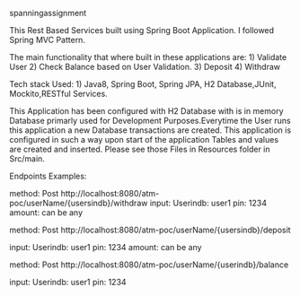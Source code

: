 spanningassignment

This Rest Based Services built using Spring Boot Application. I followed Spring MVC Pattern.

The main functionality that where built in these applications are: 1) Validate User 2) Check Balance based on User Validation. 3) Deposit 4) Withdraw

Tech stack Used: 1) Java8, Spring Boot, Spring JPA, H2 Database,JUnit, Mockito,RESTful Services.

This Application has been configured with H2 Database with is in memory Database primarly used for Development Purposes.Everytime the User runs this application a new Database transactions are created. This application is configured in such a way upon start of the application Tables and values are created and inserted. Please see those Files in Resources folder in Src/main.

Endpoints Examples:

method: Post http://localhost:8080/atm-poc/userName/{usersindb}/withdraw input: Userindb: user1 pin: 1234 amount: can be any

method: Post http://localhost:8080/atm-poc/userName/{usersindb}/deposit

input: Userindb: user1 pin: 1234 amount: can be any

method: Post http://localhost:8080/atm-poc/userName/{userindb}/balance

input: Userindb: user1 pin: 1234
